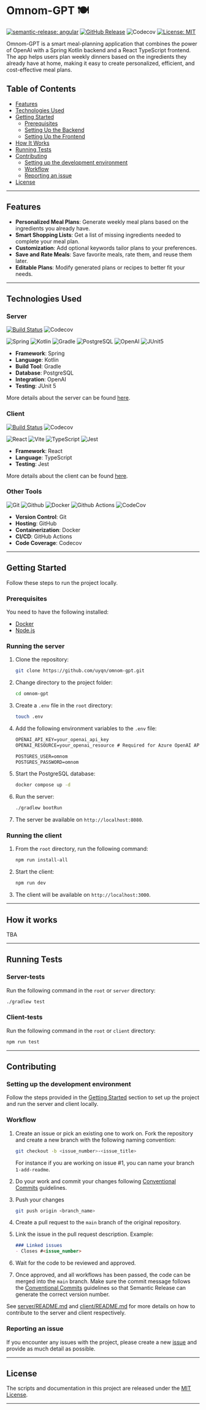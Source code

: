 # Omnom-GPT 🍽️

[![semantic-release: angular](https://img.shields.io/badge/semantic--release-angular-e10079?style=flat-square&logo=semantic-release)](https://github.com/semantic-release/semantic-release)
[![GitHub Release](https://img.shields.io/github/v/release/uyqn/omnom-gpt?style=flat-square)](https://github.com/uyqn/omnom-gpt/releases/)
![Codecov](https://img.shields.io/codecov/c/github/uyqn/omnom-gpt?logo=codecov&style=flat-square)
[![License: MIT](https://img.shields.io/github/license/uyqn/omnom-gpt?style=flat-square&color=blue)](./LICENSE)

Omnom-GPT is a smart meal-planning application that combines the power of OpenAI with a Spring Kotlin backend and a React TypeScript frontend. The app helps users plan weekly dinners based on the ingredients they already have at home, making it easy to create personalized, efficient, and cost-effective meal plans.

## Table of Contents
- [Features](#features)
- [Technologies Used](#technologies-used)
- [Getting Started](#getting-started)
    - [Prerequisites](#prerequisites)
    - [Setting Up the Backend](#running-the-server)
    - [Setting Up the Frontend](#running-the-client)
- [How It Works](#how-it-works)
- [Running Tests](#running-tests)
- [Contributing](#contributing)
    - [Setting up the development environment](#setting-up-the-development-environment)
    - [Workflow](#workflow)
    - [Reporting an issue](#reporting-an-issue)
- [License](#license)

---
## Features

- **Personalized Meal Plans**: Generate weekly meal plans based on the ingredients you already have.
- **Smart Shopping Lists**: Get a list of missing ingredients needed to complete your meal plan.
- **Customization**: Add optional keywords tailor plans to your preferences.
- **Save and Rate Meals**: Save favorite meals, rate them, and reuse them later.
- **Editable Plans**: Modify generated plans or recipes to better fit your needs.

---
## Technologies Used

### **Server**
[![Build Status](https://img.shields.io/github/actions/workflow/status/uyqn/omnom-gpt/client.yml?style=flat-square&logo=github-actions)](https://github.com/uyqn/omnom-gpt/actions/workflows/server.yml)
![Codecov](https://img.shields.io/codecov/c/github/uyqn/omnom-gpt?flag=server&logo=codecov&style=flat-square)

![Spring](https://img.shields.io/badge/Spring-6DB33F?style=for-the-badge&logo=spring&logoColor=white)
![Kotlin](https://img.shields.io/badge/Kotlin-B125EA?style=for-the-badge&logo=kotlin&logoColor=white)
![Gradle](https://img.shields.io/badge/gradle-02303A?style=for-the-badge&logo=gradle&logoColor=white)
![PostgreSQL](https://img.shields.io/badge/PostgreSQL-316192?style=for-the-badge&logo=postgresql&logoColor=white)
![OpenAI](https://img.shields.io/badge/OpenAI-74aa9c?style=for-the-badge&logo=openai&logoColor=white)
![JUnit5](https://img.shields.io/badge/Junit5-25A162?style=for-the-badge&logo=junit5&logoColor=white)
- **Framework**: Spring
- **Language**: Kotlin 
- **Build Tool**: Gradle
- **Database**: PostgreSQL
- **Integration**: OpenAI
- **Testing**: JUnit 5

More details about the server can be found [here](server/README.md).

### **Client**
[![Build Status](https://img.shields.io/github/actions/workflow/status/uyqn/omnom-gpt/client.yml?style=flat-square&logo=github-actions)](https://github.com/uyqn/omnom-gpt/actions/workflows/client.yml)
![Codecov](https://img.shields.io/codecov/c/github/uyqn/omnom-gpt?flag=client&logo=codecov&style=flat-square)

![React](https://img.shields.io/badge/React-20232A?style=for-the-badge&logo=react&logoColor=61DAFB)
![Vite](https://img.shields.io/badge/Vite-646CFF?style=for-the-badge&logo=vite&logoColor=FFD62E)
![TypeScript](https://img.shields.io/badge/TypeScript-007ACC?style=for-the-badge&logo=typescript&logoColor=white)
![Jest](https://img.shields.io/badge/Jest-C21325?style=for-the-badge&logo=jest&logoColor=white)

- **Framework**: React
- **Language**: TypeScript
- **Testing**: Jest

More details about the client can be found [here](client/README.md).

### **Other Tools**
![Git](https://img.shields.io/badge/Git-F05032?style=for-the-badge&logo=git&logoColor=white)
![Github](https://img.shields.io/badge/GitHub-181717?style=for-the-badge&logo=github&logoColor=white)
![Docker](https://img.shields.io/badge/Docker-2496ED?style=for-the-badge&logo=docker&logoColor=white)
![Github Actions](https://img.shields.io/badge/Github_Actions-2088FF?style=for-the-badge&logo=github-actions&logoColor=white)
![CodeCov](https://img.shields.io/badge/Codecov-F01F7A?style=for-the-badge&logo=codecov&logoColor=white)
- **Version Control**: Git
- **Hosting**: GitHub
- **Containerization**: Docker
- **CI/CD**: GitHub Actions
- **Code Coverage**: Codecov

---
## Getting Started
Follow these steps to run the project locally.

### Prerequisites
You need to have the following installed:
- [Docker](https://docs.docker.com/get-docker/)
- [Node.js](https://nodejs.org/en/)

### Running the server
1. Clone the repository:
    ```bash
    git clone https://github.com/uyqn/omnom-gpt.git
   ```
2. Change directory to the project folder:
    ```bash
    cd omnom-gpt
    ```
3. Create a `.env` file in the `root` directory:
    ```bash
   touch .env
   ```
4. Add the following environment variables to the `.env` file:
    ```markdown
    OPENAI_API_KEY=your_openai_api_key
    OPENAI_RESOURCE=your_openai_resource # Required for Azure OpenAI API, else remove this line
   
    POSTGRES_USER=omnom
    POSTGRES_PASSWORD=omnom
    ```
5. Start the PostgreSQL database:
    ```bash
    docker compose up -d
    ```
6. Run the server:
    ```bash
    ./gradlew bootRun
    ```
7. The server be available on `http://localhost:8080`.

### Running the client
1. From the `root` directory, run the following command:
    ```bash
    npm run install-all
    ```
2. Start the client:
    ```bash
    npm run dev
    ```
3. The client will be available on `http://localhost:3000`.

---
## How it works
TBA

---
## Running Tests
### Server-tests
Run the following command in the `root` or `server` directory:
```bash
./gradlew test
```
### Client-tests
Run the following command in the `root` or `client` directory:
```bash
npm run test
```

---
## Contributing
### Setting up the development environment
Follow the steps provided in the [Getting Started](#getting-started) section to set up the project and run the server and client locally.

### Workflow
1. Create an issue or pick an existing one to work on. Fork the repository and create a new branch with the following naming convention:
    ```bash
    git checkout -b <issue_number>-<issue_title>
    ```
    For instance if you are working on issue #1, you can name your branch `1-add-readme`.

2. Do your work and commit your changes following [Conventional Commits](https://www.conventionalcommits.org/en/v1.0.0/) guidelines. 
3. Push your changes
    ```bash
    git push origin <branch_name>
    ```
4. Create a pull request to the `main` branch of the original repository.
5. Link the issue in the pull request description. Example:
    ```markdown
    ### Linked issues
    - Closes #<issue_number>
    ```
6. Wait for the code to be reviewed and approved.
7. Once approved, and all workflows has been passed, the code can be merged into the `main` branch. Make sure the commit message follows the [Conventional Commits](https://www.conventionalcommits.org/en/v1.0.0/) guidelines so that Semantic Release can generate the correct version number.

See [server/README.md](server/README.md) and [client/README.md](client/README.md) for more details on how to contribute to the server and client respectively.

### Reporting an issue
If you encounter any issues with the project, please create a new [issue](https://github.com/uyqn/omnom-gpt/issues/new) and provide as much detail as possible.

---
## License
The scripts and documentation in this project are released under the [MIT License](LICENSE).

---